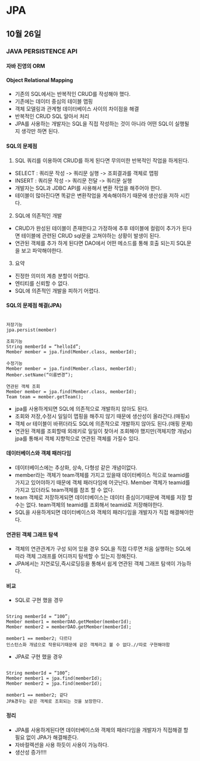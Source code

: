 # JPA

## 10월 26일

### JAVA PERSISTENCE API

#### 자바 진영의 ORM

#### Object Relational Mapping

* 기존의 SQL에서는 반복적인 CRUD를 작성해야 했다.
* 기존에는 데이터 중심의 테이블 맵핑
* 객체 모델링과 관계형 데이터베이스 사이의 차이점을 해결
* 반복적인 CRUD SQL 알아서 처리
* JPA를 사용하는 개발자는 SQL을 직접 작성하는 것이 아니라 어떤 SQL이 실행될지 생각만 하면 된다.

#### SQL의 문제점
1. SQL 쿼리를 이용하여 CRUD를 하게 된다면 무의미한 반복적인 작업을 하게된다.
  * SELECT : 쿼리문 작성 -> 쿼리문 실행 -> 조회결과를 객체로 맵핑
  * INSERT : 쿼리문 작성 -> 쿼리문 전달 -> 쿼리문 실행
  * 개발자는 SQL과 JDBC API를 사용해서 변환 작업을 해주어야 한다.
  * 테이블이 많아진다면 똑같은 변환작업을 계속해야하기 때문에 생산성을 저하 시킨다. 
2. SQL에 의존적인 개발
  * CRUD가 완성된 테이블이 존재한다고 가정하에 추후 테이블에 컬럼이 추가가 된다면 테이블에 관련된 CRUD sql문을 고쳐야하는 상황이 발생이 된다.
  * 연관된 객체를 추가 하게 된다면 DAO에서 어떤 메소드를 통해 호출 되는지 SQL문을 보고 파악해야한다.
3. 요약
  * 진정한 의미의 계층 분할이 어렵다.
  * 엔티티를 신뢰할 수 없다.
  * SQL에 의존적인 개발을 피하기 어렵다.

#### SQL의 문제점 해결(JPA)
<pre><code>
저장기능
jpa.persist(member)

조회기능
String memberId = “helloId”;
Member member = jpa.find(Member.class, memberId);

수정기능
Member member = jpa.find(Member.class, memberId);
Member.setName(“이름변경”);

연관된 객체 조회
Member member = jpa.find(Member.class, memberId);
Team team = member.getTeam();
</pre></code>
* jpa를 사용하게되면 SQL에 의존적으로 개발하지 않아도 된다.
* 조회와 저장,수정시 일일이 맵핑을 해주지 않기 때문에 생산성이 올라간다.(매핑x)
* 객체 or 테이블이 바뀌더라도 SQL에 의존적으로 개발하지 않아도 된다.(매핑 문제)
* 연관된 객체를 조회할때 외래키로 일일이 찾아서 조회해야 했지만(객체지향 개념x) jpa를 통해서 객체 지향적으로 연관된 객체를 가질수 있다.


#### 데이터베이스와 객체 패러다임
* 데이터베이스에는 추상화, 상속, 다형성 같은 개념이없다.
* member라는 객체가 team객체를 가지고 있을때 데이터베이스 적으로 teamid를 가지고 있어야하기 때문에 객체 패러다임에 어긋난다. Member 객체가 teamid를  가지고 있더라도 team객체를 참조 할 수 없다. 
* team 객체로 저장하게되면 데이터베이스는 데이터 중심이기때문에 객체를 저장 할 수는 없다. team객체의 teamid를 조회해서 teamid로 저장해야한다.
* SQL을 사용하게되면 데이터베이스와 객체의 패러다임을 개발자가 직접 해결해야한다.

#### 연관된 객체 그래프 탐색
* 객체의 연관관계가 구성 되어 있을 경우 SQL을 직접 다루면 처음 실행하는 SQL에 따라 객체 그래프를 어디까지 탐색할 수 있는지 정해진다.
* JPA에서는 지연로딩,즉시로딩등을 통해서 쉽게 연관된 객체 그래프 탐색이 가능하다.

#### 비교
* SQL로 구현 했을 경우
<pre><code>
String memberId = “100”;
Member member1 = memberDAO.getMember(memberId);
Member member2 = memberDAO.getMember(memberId);

member1 == member2; 다르다
인스턴스화 개념으로 작용되기때문에 같은 객체라고 볼 수 없다.//따로 구현해야함 
</pre></code>

* JPA로 구현 했을 경우
<pre><code>
String memberId = “100”;
Member member1 = jpa.find(memberId);
Member member2 = jpa.find(memberId);

member1 == member2; 같다
JPA경우는 같은 객체로 조회되는 것을 보장한다.
</pre></code>

#### 정리
* JPA를 사용하게된다면 데이터베이스와 객체의 패러다임을 개발자가 직접해결 할 필요 없이 JPA가 해결해준다.
* 자바컬렉션을 사용 하듯이 사용이 가능하다.
* 생산성 증가!!!!
